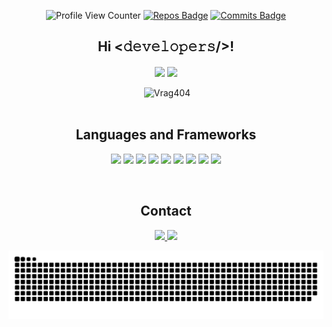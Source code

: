 <div align="center">
  
  ![Profile View Counter](https://komarev.com/ghpvc/?username=Vrag404&color=blueviolet&style=plastic)
  [![Repos Badge](https://badges.pufler.dev/repos/Vrag404?color=blueviolet&style=plastic)](https://badges.pufler.dev)
  [![Commits Badge](https://badges.pufler.dev/commits/yearly/Vrag404?color=blueviolet&style=plastic)](https://badges.pufler.dev)
  
</div>

<h2 align="center">Hi <𝚍𝚎𝚟𝚎𝚕𝚘𝚙𝚎𝚛𝚜/>!</h2>

<div align="center">
  <img height="160em" align="center" src="https://github-readme-stats.vercel.app/api?username=Vrag404&show_icons=true&theme=dracula"> 
  <img height="160em" align="center" src="https://github-readme-stats.vercel.app/api/top-langs/?username=Vrag404&layout=compact&theme=dracula"> 
</div>

<br />
 
<div align="center">&nbsp;<img src="https://github-readme-streak-stats.herokuapp.com?user=Vrag404&theme=dracula" alt="Vrag404" /></div>
<br />


<h2 align="center">Languages and Frameworks</h2>

<p align="center">
 <div align="center">
<code><img height="40" src="https://cdn.jsdelivr.net/gh/devicons/devicon/icons/python/python-original.svg" /></code>
<code><img height="40" src="https://cdn.jsdelivr.net/gh/devicons/devicon/icons/php/php-original.svg" /></code>
<code><img height="40" src="https://cdn.jsdelivr.net/gh/devicons/devicon/icons/django/django-plain.svg" /></code>
<code><img height="40" src="https://cdn.jsdelivr.net/gh/devicons/devicon/icons/nodejs/nodejs-original.svg" /></code>
<code><img height="40" src="https://cdn.jsdelivr.net/gh/devicons/devicon/icons/javascript/javascript-original.svg" /></code>
<code><img height="40" src="https://cdn.jsdelivr.net/gh/devicons/devicon/icons/nextjs/nextjs-original.svg" /></code>
<code><img height="40" src="https://cdn.jsdelivr.net/gh/devicons/devicon/icons/mysql/mysql-original-wordmark.svg" /></code>
<code><img height="40" src="https://cdn.jsdelivr.net/gh/devicons/devicon/icons/mongodb/mongodb-original-wordmark.svg" /></code>
<code><img height="40" src="https://cdn.jsdelivr.net/gh/devicons/devicon/icons/postgresql/postgresql-original-wordmark.svg" /></code>
 </div>
 </p>
 
<br />
<h2 align="center">Contact</h2>

<p align="center">
  <a href="https://www.linkedin.com/in/diegohoc" target="_blank"><img src="https://img.shields.io/badge/-LinkedIn-%230077B5?style=for-the-badge&logo=linkedin&logoColor=white" target="_blank">
</a>
  <a href = "mailto:vrag404@protonmail.com"><img src="https://img.shields.io/badge/ProtonMail-8B89CC?style=for-the-badge&logo=protonmail&logoColor=white" target="_blank">
</a>
</p>

<div align="center">
  
![](https://github.com/Platane/snk/raw/output/github-contribution-grid-snake.svg)
  
  </div>
